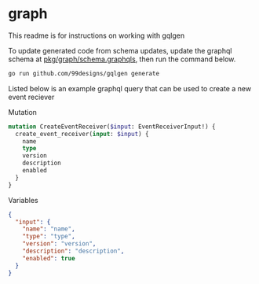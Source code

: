# graph

This readme is  for instructions on working with gqlgen

To update generated code from schema updates, update the
graphql schema at [pkg/graph/schema.graphqls](./schema.graphqls),
then run the command below.

```bash
go run github.com/99designs/gqlgen generate
```

Listed below is an example graphql query that can be used to create
a new event reciever

Mutation

```graphql
mutation CreateEventReceiver($input: EventReceiverInput!) {
  create_event_receiver(input: $input) {
    name
    type
    version
    description
    enabled
  }
}
```

Variables

```json
{
  "input": {
    "name": "name",
    "type": "type",
    "version": "version",
    "description": "description",
    "enabled": true
  }
}
```
